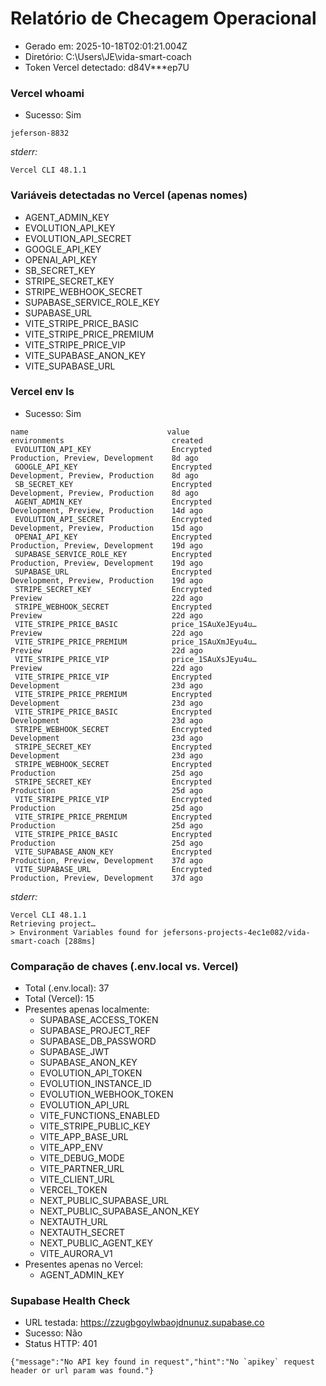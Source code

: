 # Relatório de Checagem Operacional
- Gerado em: 2025-10-18T02:01:21.004Z
- Diretório: C:\Users\JE\vida-smart-coach
- Token Vercel detectado: d84V***ep7U

### Vercel whoami
- Sucesso: Sim
```text
jeferson-8832
```
_stderr:_
```text
Vercel CLI 48.1.1
```

### Variáveis detectadas no Vercel (apenas nomes)
- AGENT_ADMIN_KEY
- EVOLUTION_API_KEY
- EVOLUTION_API_SECRET
- GOOGLE_API_KEY
- OPENAI_API_KEY
- SB_SECRET_KEY
- STRIPE_SECRET_KEY
- STRIPE_WEBHOOK_SECRET
- SUPABASE_SERVICE_ROLE_KEY
- SUPABASE_URL
- VITE_STRIPE_PRICE_BASIC
- VITE_STRIPE_PRICE_PREMIUM
- VITE_STRIPE_PRICE_VIP
- VITE_SUPABASE_ANON_KEY
- VITE_SUPABASE_URL

### Vercel env ls
- Sucesso: Sim
```text
name                               value                       environments                        created    
 EVOLUTION_API_KEY                  Encrypted                   Production, Preview, Development    8d ago     
 GOOGLE_API_KEY                     Encrypted                   Development, Preview, Production    8d ago     
 SB_SECRET_KEY                      Encrypted                   Development, Preview, Production    8d ago     
 AGENT_ADMIN_KEY                    Encrypted                   Development, Preview, Production    14d ago    
 EVOLUTION_API_SECRET               Encrypted                   Development, Preview, Production    15d ago    
 OPENAI_API_KEY                     Encrypted                   Production, Preview, Development    19d ago    
 SUPABASE_SERVICE_ROLE_KEY          Encrypted                   Production, Preview, Development    19d ago    
 SUPABASE_URL                       Encrypted                   Development, Preview, Production    19d ago    
 STRIPE_SECRET_KEY                  Encrypted                   Preview                             22d ago    
 STRIPE_WEBHOOK_SECRET              Encrypted                   Preview                             22d ago    
 VITE_STRIPE_PRICE_BASIC            price_1SAuXeJEyu4u…         Preview                             22d ago    
 VITE_STRIPE_PRICE_PREMIUM          price_1SAuXmJEyu4u…         Preview                             22d ago    
 VITE_STRIPE_PRICE_VIP              price_1SAuXsJEyu4u…         Preview                             22d ago    
 VITE_STRIPE_PRICE_VIP              Encrypted                   Development                         23d ago    
 VITE_STRIPE_PRICE_PREMIUM          Encrypted                   Development                         23d ago    
 VITE_STRIPE_PRICE_BASIC            Encrypted                   Development                         23d ago    
 STRIPE_WEBHOOK_SECRET              Encrypted                   Development                         23d ago    
 STRIPE_SECRET_KEY                  Encrypted                   Development                         23d ago    
 STRIPE_WEBHOOK_SECRET              Encrypted                   Production                          25d ago    
 STRIPE_SECRET_KEY                  Encrypted                   Production                          25d ago    
 VITE_STRIPE_PRICE_VIP              Encrypted                   Production                          25d ago    
 VITE_STRIPE_PRICE_PREMIUM          Encrypted                   Production                          25d ago    
 VITE_STRIPE_PRICE_BASIC            Encrypted                   Production                          25d ago    
 VITE_SUPABASE_ANON_KEY             Encrypted                   Production, Preview, Development    37d ago    
 VITE_SUPABASE_URL                  Encrypted                   Production, Preview, Development    37d ago
```
_stderr:_
```text
Vercel CLI 48.1.1
Retrieving project…
> Environment Variables found for jefersons-projects-4ec1e082/vida-smart-coach [288ms]
```

### Comparação de chaves (.env.local vs. Vercel)
- Total (.env.local): 37
- Total (Vercel): 15
- Presentes apenas localmente:
  - SUPABASE_ACCESS_TOKEN
  - SUPABASE_PROJECT_REF
  - SUPABASE_DB_PASSWORD
  - SUPABASE_JWT
  - SUPABASE_ANON_KEY
  - EVOLUTION_API_TOKEN
  - EVOLUTION_INSTANCE_ID
  - EVOLUTION_WEBHOOK_TOKEN
  - EVOLUTION_API_URL
  - VITE_FUNCTIONS_ENABLED
  - VITE_STRIPE_PUBLIC_KEY
  - VITE_APP_BASE_URL
  - VITE_APP_ENV
  - VITE_DEBUG_MODE
  - VITE_PARTNER_URL
  - VITE_CLIENT_URL
  - VERCEL_TOKEN
  - NEXT_PUBLIC_SUPABASE_URL
  - NEXT_PUBLIC_SUPABASE_ANON_KEY
  - NEXTAUTH_URL
  - NEXTAUTH_SECRET
  - NEXT_PUBLIC_AGENT_KEY
  - VITE_AURORA_V1
- Presentes apenas no Vercel:
  - AGENT_ADMIN_KEY

### Supabase Health Check
- URL testada: https://zzugbgoylwbaojdnunuz.supabase.co
- Sucesso: Não
- Status HTTP: 401
```text
{"message":"No API key found in request","hint":"No `apikey` request header or url param was found."}
```
